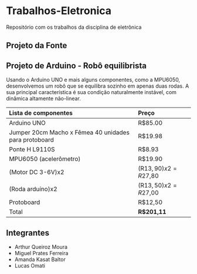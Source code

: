 # Trabalhos-Eletronica
Repositório com os trabalhos da disciplina de eletrônica

## Projeto da Fonte

## Projeto de Arduino - Robô equilibrista
Usando o Arduino UNO e mais alguns componentes, como a MPU6050, desenvolvemos um robô que se equilibra sozinho em apenas duas rodas. A sua principal característica é sua condição naturalmente instável, com dinâmica altamente não-linear.

| Lista de componentes | Preço |
|:-------------------- |:------|
|Arduino UNO|R$85.00|
|Jumper 20cm Macho x Fêmea 40 unidades para protoboard|R$19.98|
|Ponte H L9110S|R$8.93|
|MPU6050 (acelerômetro)|R$19.90|
|(Motor DC 3-6V)x2|(R$13,90)x2=R$27,80|
|(Roda arduíno)x2|(R$13,50)x2=R$27,00|
|Protoboard|R$12,50|
|Total|**R$201,11**|


## Integrantes

* Arthur Queiroz Moura
* Miguel Prates Ferreira
* Amanda Kasat Baltor
* Lucas Omati
